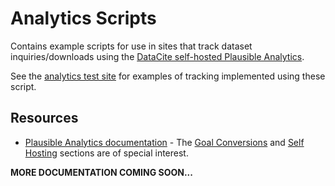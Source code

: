 # Analytics Scripts

Contains example scripts for use in sites that track dataset inquiries/downloads using the [DataCite self-hosted Plausible Analytics](https://analytics.stage.datacite.org).

See the [analytics test site](https://suzanne-vogt-1.dyndns.org) for examples of tracking implemented using these script.  

## Resources

- [Plausible Analytics documentation](https://plausible.io/docs) - The [Goal Conversions](https://plausible.io/docs/goal-conversions) and [Self Hosting](https://plausible.io/docs/self-hosting) sections are of special interest.

**MORE DOCUMENTATION COMING SOON...**
